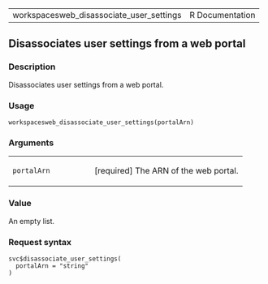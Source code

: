 <table style="width: 100%;">
<tbody>
<tr class="odd">
<td>workspacesweb_disassociate_user_settings</td>
<td style="text-align: right;">R Documentation</td>
</tr>
</tbody>
</table>

## Disassociates user settings from a web portal

### Description

Disassociates user settings from a web portal.

### Usage

    workspacesweb_disassociate_user_settings(portalArn)

### Arguments

<table>
<colgroup>
<col style="width: 35%" />
<col style="width: 65%" />
</colgroup>
<tbody>
<tr class="odd">
<td><code
id="workspacesweb_disassociate_user_settings_:_portalArn">portalArn</code></td>
<td><p>[required] The ARN of the web portal.</p></td>
</tr>
</tbody>
</table>

### Value

An empty list.

### Request syntax

    svc$disassociate_user_settings(
      portalArn = "string"
    )
